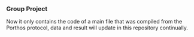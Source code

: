 ### Group Project

Now it only contains the code of a main file that was compiled from the Porthos protocol, data and result will update in this repository continually.

